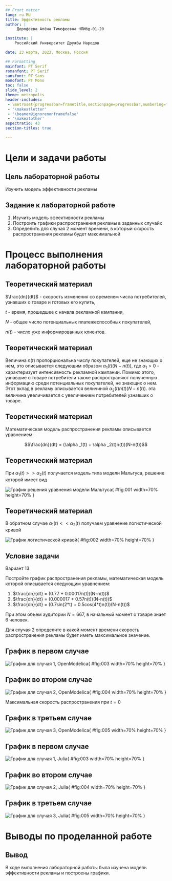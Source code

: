 ```yaml
---
## Front matter
lang: ru-RU
title: Эффективность рекламы
author: |
	 Дорофеева Алёна Тимофеевна НПИбд-01-20

institute: |
	Российский Университет Дружбы Народов

date: 23 марта, 2023, Москва, Россия

## Formatting
mainfont: PT Serif
romanfont: PT Serif
sansfont: PT Sans
monofont: PT Mono
toc: false
slide_level: 2
theme: metropolis
header-includes: 
 - \metroset{progressbar=frametitle,sectionpage=progressbar,numbering=fraction}
 - '\makeatletter'
 - '\beamer@ignorenonframefalse'
 - '\makeatother'
aspectratio: 43
section-titles: true

---
```


# Цели и задачи работы

## Цель лабораторной работы

Изучить модель эффективности рекламы

## Задание к лабораторной работе

1.	Изучить модель эфеективности рекламы
2.	Построить графики распространения рекламы в заданных случайх
3.	Определить для случая 2 момент времени, в который скорость распространения рекламы будет максимальной

# Процесс выполнения лабораторной работы

## Теоретический материал 


$\frac{dn}{dt}$ - скорость изменения со временем числа потребителей, узнавших о товаре и готовых его купить,

$t$ - время, прошедшее с начала рекламной кампании,

$N$ - общее число потенциальных платежеспособных покупателей,

$n(t)$ - число  уже информированных клиентов.

## Теоретический материал 

Величина $n(t)$ пропорциональна числу покупателей, еще не знающих о нем, это описывается следующим образом
$\alpha _1(t)(N-n(t))$, где $\alpha _1>0$ -  характеризует интенсивность рекламной кампании.
Помимо этого, узнавшие о товаре потребители также распространяют полученную информацию среди потенциальных покупателей, не знающих о нем. Этот вклад в рекламу описывается величиной  $\alpha _2(t)n(t)(N-n(t))$. эта величина увеличивается с увеличением потребителей узнавших о товаре.

## Теоретический материал 

Математическая модель распространения рекламы описывается уравнением:

$$\frac{dn}{dt} = (\alpha _1(t) + \alpha _2(t)n(t))(N-n(t))$$

## Теоретический материал

При $\alpha _1(t) >> \alpha _2(t)$ получается модель типа модели Мальтуса, решение которой имеет вид 

![График решения уравнения модели Мальтуса](image/pr1.png){ #fig:001 width=70% height=70% }

## Теоретический материал

В обратном случае $\alpha _1(t) << \alpha _2(t)$ получаем уравнение логистической кривой

![График логистической кривой](image/pr2.png){ #fig:002 width=70% height=70% }

## Условие задачи

Вариант 13

Постройте график распространения рекламы, математическая модель которой описывается следующим уравнением:

1.	$\frac{dn}{dt} = (0.77 + 0.00017n(t))(N-n(t))$
2.	$\frac{dn}{dt} = (0.000017 + 0.57n(t))(N-n(t))$
3.	$\frac{dn}{dt} = (0.7sin(2*t) + 0.5cos(4*t)n(t))(N-n(t))$

При этом объем аудитории $N = 667$, в начальный момент о товаре знает 6 человек.

Для случая 2 определите в какой момент времени скорость распространения рекламы будет иметь максимальное значение.

## График в первом случае

![График для случая 1, OpenModelica](image/1.png){ #fig:003 width=70% height=70% }

## График во втором случае

![График для случая 2, OpenModelica](image/2.png){ #fig:004 width=70% height=70% }

Максимальная скорость распространения при $t=0$

## График в третьем случае

![График для случая 3, OpenModelica](image/3.png){ #fig:005 width=70% height=70% }

## График в первом случае

![График для случая 1, Julia](image/21.png){ #fig:003 width=70% height=70% }

## График во втором случае

![График для случая 2, Julia](image/22.png){ #fig:004 width=70% height=70% }

## График в третьем случае

![График для случая 3, Julia](image/23.png){ #fig:005 width=70% height=70% }

# Выводы по проделанной работе

## Вывод

В ходе выполнения лабораторной работы была изучена модель эффективности рекламы и построены графики.